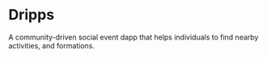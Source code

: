 # Dripps
A community-driven social event dapp that helps individuals to find nearby activities, and formations.

